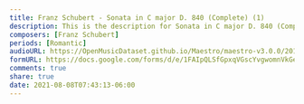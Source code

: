 ```yaml
---
title: Franz Schubert - Sonata in C major D. 840 (Complete) (1)
description: This is the description for Sonata in C major D. 840 (Complete) by Franz Schubert
composers: [Franz Schubert]
periods: [Romantic]
audioURL: https://OpenMusicDataset.github.io/Maestro/maestro-v3.0.0/2014/MIDI-UNPROCESSED_19-20-21_R2_2014_MID--AUDIO_20_R2_2014_wav.midi
formURL: https://docs.google.com/forms/d/e/1FAIpQLSfGpxqVGscYvgwomnVkGenskN0UGjOTdOmpO_8yZnM1ydXikg/viewform
comments: true
share: true
date: 2021-08-08T07:43:13-06:00
---
```

